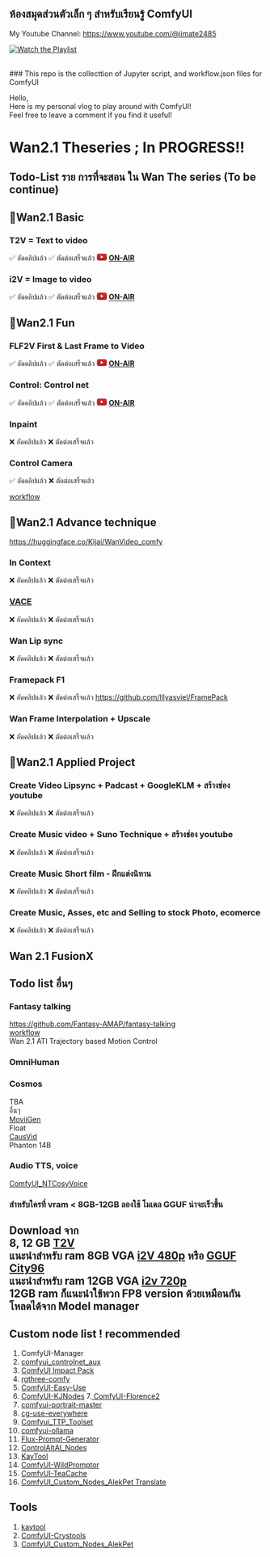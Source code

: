 ## ห้องสมุดส่วนตัวเล็ก ๆ สำหรับเรียนรู้ ComfyUI 
My Youtube Channel: https://www.youtube.com/@iimate2485
<br>

[![Watch the Playlist](https://img.youtube.com/vi/KvZRuwcZ3Is/0.jpg)](https://www.youtube.com/playlist?list=PLSPWSpkmItyKRoaAHRMbXVf70yb_2utLi)

<br>
### This repo is the collecttion of Jupyter script, and workflow.json files for ComfyUI<br>

Hello,<br>
Here is my personal vlog to play around with ComfyUI! <br>
Feel free to leave a comment if you find it useful!<br>


# Wan2.1 Theseries ; In PROGRESS!!

## Todo-List ราย การที่จะสอน ใน Wan The series (To be continue)

## 🎯Wan2.1 Basic
### T2V = Text to video
✅ อัดคลิปแล้ว  ✅ ตัดต่อเสร็จแล้ว  <img src="https://github.com/gordon123/lean2ComfyUI/blob/main/image/img/Youtube-logo%20(1).png?raw=true" alt="YouTube Logo" width="20"/> [**ON-AIR**](https://www.youtube.com/playlist?list=PLSPWSpkmItyLFCZBAXi4YSLHC9xBx5h6t)


### i2V = Image to video
✅ อัดคลิปแล้ว  ✅ ตัดต่อเสร็จแล้ว <img src="https://github.com/gordon123/lean2ComfyUI/blob/main/image/img/Youtube-logo%20(1).png?raw=true" alt="YouTube Logo" width="20"/> [**ON-AIR**](https://www.youtube.com/playlist?list=PLSPWSpkmItyLFCZBAXi4YSLHC9xBx5h6t)

## 🎯Wan2.1 Fun
### FLF2V First & Last Frame to Video
✅ อัดคลิปแล้ว  ✅ ตัดต่อเสร็จแล้ว <img src="https://github.com/gordon123/lean2ComfyUI/blob/main/image/img/Youtube-logo%20(1).png?raw=true" alt="YouTube Logo" width="20"/> [**ON-AIR**](https://www.youtube.com/playlist?list=PLSPWSpkmItyLFCZBAXi4YSLHC9xBx5h6t)
### Control: Control net
✅ อัดคลิปแล้ว  ✅ ตัดต่อเสร็จแล้ว <img src="https://github.com/gordon123/lean2ComfyUI/blob/main/image/img/Youtube-logo%20(1).png?raw=true" alt="YouTube Logo" width="20"/> [**ON-AIR**](https://www.youtube.com/playlist?list=PLSPWSpkmItyLFCZBAXi4YSLHC9xBx5h6t)
### Inpaint 
❌ อัดคลิปแล้ว  ❌ ตัดต่อเสร็จแล้ว

### Control Camera
✅ อัดคลิปแล้ว  ❌ ตัดต่อเสร็จแล้ว  <br>

[workflow](https://github.com/amao2001/ganloss-latent-space/blob/main/workflow/2025-05-05%20wanvideo_Fun_control_camera.json)

## 🎯Wan2.1 Advance technique
https://huggingface.co/Kijai/WanVideo_comfy
### In Context 
❌ อัดคลิปแล้ว  ❌ ตัดต่อเสร็จแล้ว
### [VACE](https://github.com/ali-vilab/VACE)
❌ อัดคลิปแล้ว  ❌ ตัดต่อเสร็จแล้ว
### Wan Lip sync
❌ อัดคลิปแล้ว  ❌ ตัดต่อเสร็จแล้ว
### Framepack F1
❌ อัดคลิปแล้ว  ❌ ตัดต่อเสร็จแล้ว
https://github.com/lllyasviel/FramePack
### Wan Frame Interpolation + Upscale
❌ อัดคลิปแล้ว  ❌ ตัดต่อเสร็จแล้ว



## 🎯Wan2.1 Applied Project
### Create Video Lipsync + Padcast + GoogleKLM + สร้างช่อง youtube
❌ อัดคลิปแล้ว  ❌ ตัดต่อเสร็จแล้ว
### Create Music video + Suno Technique + สร้างช่อง youtube
❌ อัดคลิปแล้ว  ❌ ตัดต่อเสร็จแล้ว
### Create Music Short film - ฝึกแต่งนิทาน
❌ อัดคลิปแล้ว  ❌ ตัดต่อเสร็จแล้ว
### Create Music, Asses, etc and Selling to stock Photo, ecomerce
❌ อัดคลิปแล้ว  ❌ ตัดต่อเสร็จแล้ว
## Wan 2.1 FusionX

## Todo list อื่นๆ
### Fantasy talking
https://github.com/Fantasy-AMAP/fantasy-talking <br>
[workflow](https://github.com/amao2001/ganloss-latent-space/blob/main/workflow/2025-05-03%20FantasyTalking.json)
<br>
Wan 2.1 ATI Trajectory based Motion Control  <br>

### OmniHuman
### Cosmos
TBA <br>
อื่นๆ <br>
[MoviiGen](https://github.com/ZulutionAI/MoviiGen1.1) <br>
Float <br>
[CausVid](https://huggingface.co/lightx2v/Wan2.1-T2V-14B-CausVid) <br>
Phanton 14B <br>

### Audio TTS, voice
[ComfyUI_NTCosyVoice](https://github.com/muxueChen/ComfyUI_NTCosyVoice/tree/main)

### สำหรับใครที่ vram < 8GB-12GB ลองใช้ โมเดล GGUF น่าจะเร็วขึ้น

Download จาก  <br>
8, 12 GB [T2V](https://huggingface.co/city96/Wan2.1-T2V-14B-gguf/tree/main)    <br>
แนะนำสำหรับ ram 8GB VGA [i2V 480p](https://huggingface.co/city96/Wan2.1-I2V-14B-480P-gguf/tree/main) หรือ [GGUF City96](https://huggingface.co/collections/city96/gguf-image-model-quants-67199ef97bf1d9ca49033234)   <br>
แนะนำสำหรับ ram 12GB VGA [i2v 720p](https://huggingface.co/city96/Wan2.1-I2V-14B-720P-gguf/tree/main)  <br>
12GB ram ก็แนะนำใช้พวก FP8 version ด้วยเหมือนกัน โหลดได้จาก Model manager
---


## Custom node list ! recommended 
1. ComfyUI-Manager
2. [comfyui_controlnet_aux](https://github.com/Fannovel16/comfyui_controlnet_aux)
3. [ComfyUI Impact Pack](https://github.com/ltdrdata/ComfyUI-Impact-Pack)
4. [rgthree-comfy](https://github.com/rgthree/rgthree-comfy)
5. [ComfyUI-Easy-Use](https://github.com/yolain/ComfyUI-Easy-Use)
6. [ComfyUI-KJNodes](https://github.com/kijai/ComfyUI-KJNodes)
7.[ ComfyUI-Florence2](https://github.com/kijai/ComfyUI-Florence2)
8. [comfyui-portrait-master](https://github.com/florestefano1975/comfyui-portrait-master)
9.  [cg-use-everywhere](https://github.com/chrisgoringe/cg-use-everywhere)
10. [Comfyui_TTP_Toolset](https://github.com/TTPlanetPig/Comfyui_TTP_Toolset)
11. [comfyui-ollama](https://github.com/stavsap/comfyui-ollama)
12. [Flux-Prompt-Generator](https://github.com/fairy-root/Flux-Prompt-Generator)
13. [ControlAltAI_Nodes](https://github.com/gseth/ControlAltAI-Nodes)
14. [KayTool](https://github.com/kk8bit/kaytool)
15. [ComfyUI-WildPromptor](https://github.com/1038lab/ComfyUI-WildPromptor)
16. [ComfyUI-TeaCache](https://github.com/welltop-cn/ComfyUI-TeaCache) 
17. [ComfyUI_Custom_Nodes_AlekPet Translate](https://github.com/AlekPet/ComfyUI_Custom_Nodes_AlekPet)


## Tools
1. [kaytool](https://github.com/kk8bit/kaytool) 
2. [ComfyUI-Crystools](https://github.com/crystian/ComfyUI-Crystools)
3. [ComfyUI_Custom_Nodes_AlekPet](https://github.com/AlekPet/ComfyUI_Custom_Nodes_AlekPet/tree/master/DeepTranslatorNode)
